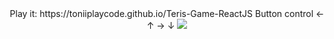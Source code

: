 <div align="center">
  Play it: https://toniiplaycode.github.io/Teris-Game-ReactJS
  Button control ← ↑ → ↓
  <img src="https://github.com/toniiplaycode/Teris-Game-ReactJS/assets/109264891/2067cd12-fd7f-4946-bc65-0a026a09d615" /> 
</div>
